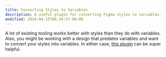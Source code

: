```yaml
---
title: Converting Styles to Variables
description: A useful plugin for converting Figma styles to variables.
modified: 2024-04-15T06:34:57-06:00
---
```


A lot of existing tooling works better with styles than they do with variables. Also, you might be working with a design that predates variables and want to convert your styles into variables. In either case, [this plugin](https://www.figma.com/community/plugin/1253585487427690087/styles-to-variables-converter) can be super helpful.
